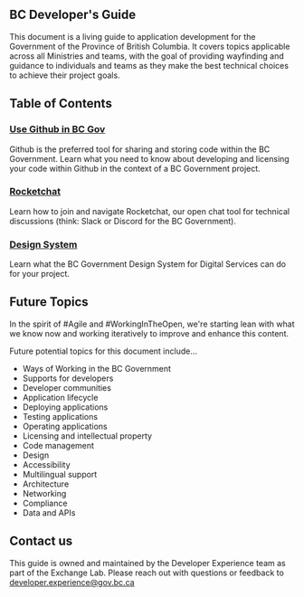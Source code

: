 ## BC Developer's Guide

This document is a living guide to application development for the Government of the Province of British Columbia. It covers topics applicable across all Ministries and teams, with the goal of providing wayfinding and guidance to individuals and teams as they make the best technical choices to achieve their project goals. 

## Table of Contents

### [Use Github in BC Gov](/use-github-in-bcgov/bc-government-organizations-in-github/)

Github is the preferred tool for sharing and storing code within the BC Government. Learn what you need to know about developing and licensing your code within Github in the context of a BC Government project. 

### [Rocketchat](/rocketchat/steps-to-join-rocketchat/)

Learn how to join and navigate Rocketchat, our open chat tool for technical discussions (think: Slack or Discord for the BC Government). 

### [Design System](/design-system/about-the-design-system/)

Learn what the BC Government Design System for Digital Services can do for your project.
 

## Future Topics

In the spirit of #Agile and #WorkingInTheOpen, we're starting lean with what we know now and working iteratively to improve and enhance this content. 

Future potential topics for this document include...
  - Ways of Working in the BC Government
  - Supports for developers
  - Developer communities
  - Application lifecycle
  - Deploying applications
  - Testing applications
  - Operating applications
  - Licensing and intellectual property
  - Code management
  - Design
  - Accessibility
  - Multilingual support
  - Architecture
  - Networking
  - Compliance
  - Data and APIs

## Contact us

This guide is owned and maintained by the Developer Experience team as part of the Exchange Lab. Please reach out with questions or feedback to [developer.experience@gov.bc.ca](mailto:developer.experience@gov.bc.ca)


